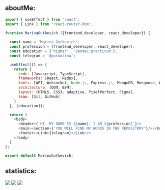 ## aboutMe:
```js
import { useEffect } from 'react';
import { Link } from 'react-router-dom';

function MarinaGutkevich ({frontend_developer, react_developer}) {
  
  const name = 'Marina Gutkevich';
  const profession = [frontend_developer, react_developer]; 
  const education = ('higher', 'yandex.practicum');
  const telegram = '@gutmalina';

  useEffect(() => {
    return {
      code: [Javascript, TypeScript],
      frameworks: [React, Redux],
      tools: [API, Websocket, Node.js, Express.js, MongoDB, Mongoose, Webpack, Eslint],
      architecture: [ООП, БЭМ], 
      layout: [HTML5, CSS3, adaptive, PixelPerfect, Figma],
      team: [Git, GitHub]
    }
  }, [education]);

  return (
    <body>
      <header>{`HI, MY NAME IS ${name}. I AM ${profession}`}/>
      <main><section>{'YOU WILL FIND MY WORKS IN THE REPOSITORY'}/></main>
      <footer><Link>{telegram}</Link>/>
    </body>
  )
};

export default MarinaGutkevich;
```

## statistics: 
![](https://github-profile-summary-cards.vercel.app/api/cards/repos-per-language?username=gutmalina&theme=github_dark) 
![](https://github-profile-summary-cards.vercel.app/api/cards/stats?username=gutmalina&theme=github_dark)
![](https://github-profile-summary-cards.vercel.app/api/cards/profile-details?username=gutmalina&theme=github_dark)

